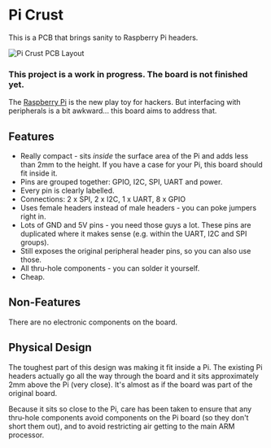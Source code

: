 Pi Crust
========

This is a PCB that brings sanity to Raspberry Pi headers.

![Pi Crust PCB Layout](https://github.com/joewalnes/pi-crust/raw/master/images/pcb.png)

### This project is a work in progress. The board is not finished yet. ###

The [Raspberry Pi](http://www.raspberrypi.org/) is the new play toy for hackers. But interfacing
with peripherals is a bit awkward... this board aims to address that.


Features
--------

*   Really compact - sits *inside* the surface area of the Pi and adds less than 2mm to the height. If you have a case for your Pi, this board should fit inside it.
*   Pins are grouped together: GPIO, I2C, SPI, UART and power.
*   Every pin is clearly labelled.
*   Connections: 2 x SPI, 2 x I2C, 1 x UART, 8 x GPIO
*   Uses female headers instead of male headers - you can poke jumpers right in.
*   Lots of GND and 5V pins - you need those guys a lot. These pins are duplicated where it makes sense (e.g. within the UART, I2C and SPI groups).
*   Still exposes the original peripheral header pins, so you can also use those.
*   All thru-hole components - you can solder it yourself.
*   Cheap.


Non-Features
------------

There are no electronic components on the board.


Physical Design
---------------

The toughest part of this design was making it fit inside a Pi. The existing Pi headers
actually go all the way through the board and it sits approximately 2mm above the Pi (very close).
It's almost as if the board was part of the original board.

Because it sits so close to the Pi, care has been taken to ensure that any thru-hole components
avoid components on the Pi board (so they don't short them out), and to avoid restricting air getting
to the main ARM processor.

